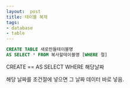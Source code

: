 ```yaml
---
layout:  post
title: 테이블 복제
tags:
- database
- table
---
```


```sql
CREATE TABLE 새로만들테이블명 
AS SELECT * FROM 복사할테이블명 [WHERE 절]
```

CREATE ==
AS SELECT 
WHERE 해당날짜

해당 날짜를 조건절에 넣으면 그 날짜 데이터 바로 넣음.